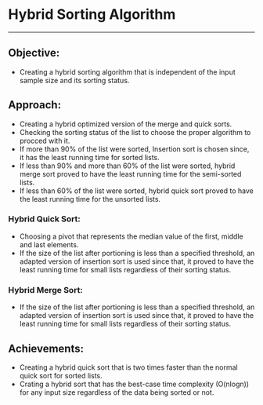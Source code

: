 # Hybrid Sorting Algorithm
---
## Objective:
-	Creating a hybrid sorting algorithm that is independent of the input sample size and its sorting status.

## Approach:
-	Creating a hybrid optimized version of the merge and quick sorts.
-	Checking the sorting status of the list to choose the proper algorithm to procced with it.
- If more than 90% of the list were sorted, Insertion sort is chosen since, it has the least running time for sorted lists.
- If less than 90% and more than 60% of the list were sorted, hybrid merge sort proved to have the least running time for the semi-sorted lists.
- If less than 60% of the list were sorted, hybrid quick sort proved to have the least running time for the unsorted lists.

### Hybrid Quick Sort:
-	Choosing a pivot that represents the median value of the first, middle and last elements.
-	If the size of the list after portioning is less than a specified threshold, an adapted version of insertion sort is used since that, it proved to have the least running time for small lists regardless of their sorting status.

### Hybrid Merge Sort:
-	If the size of the list after portioning is less than a specified threshold, an adapted version of insertion sort is used since that, it proved to have the least running time for small lists regardless of their sorting status.

## Achievements:
- Creating a hybrid quick sort that is two times faster than the normal quick sort for sorted lists.
-	Crating a hybrid sort that has the best-case time complexity (O(nlogn)) for any input size regardless of the data being sorted or not.



